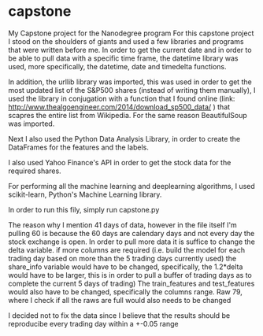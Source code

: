 # capstone
My Capstone project for the Nanodegree program
For this capstone project I stood on the shoulders of giants and used a few libraries and programs that were written before me.
In order to get the current date and in order to be able to pull data with a specific time frame, the datetime library was used, more specifically, the datetime, date and timedelta functions.

In addition, the urllib library was imported, this was used in order to get the most updated list of the S&P500 shares (instead of writing them manually), I used the library 
in conjugation with a function that I found online (link: http://www.thealgoengineer.com/2014/download_sp500_data/ ) that scapres the entire list from Wikipedia.
For the same reason BeautifulSoup was imported.

Next I also used the Python Data Analysis Library, in order to create the DataFrames for the features and the labels.

I also used Yahoo Finance's API in order to get the stock data for the required shares.

For performing all the machine learning and deeplearning algorithms, I used scikit-learn, Python's Machine Learning library. 

In order to run this fily, simply run capstone.py

The reason why I mention 41 days of data, however in the file itself I'm pulling 60 is because the 60 days are calendary days and not every day the stock exchange is open.
In order to pull more data it is suffice to change the delta variable.
if more columns are required (i.e. build the model for each trading day based on more than the 5 trading days currently used) the share_info variable would have to be changed,
specifically, the 1.2*delta would have to be larger, this is in order to pull a buffer of trading days as to complete the current 5 days of trading)
The train_features and test_features would also have to be changed, specifically the columns range. Raw 79, where I check if all the raws are full would also needs to be changed

I decided not to fix the data since I believe that the results should be reproducibe every trading day within a +-0.05 range  
